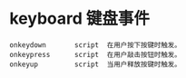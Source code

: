 # keyboard 键盘事件

```
onkeydown		script	在用户按下按键时触发。
onkeypress		script	在用户敲击按钮时触发。
onkeyup			script	当用户释放按键时触发。
```